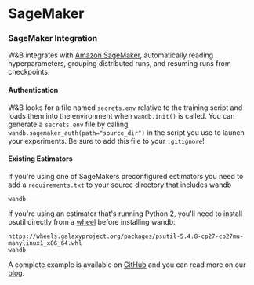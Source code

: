 # SageMaker

### SageMaker Integration

W&B integrates with [Amazon SageMaker](https://aws.amazon.com/sagemaker/), automatically reading hyperparameters, grouping distributed runs, and resuming runs from checkpoints.

#### Authentication

W&B looks for a file named `secrets.env` relative to the training script and loads them into the environment when `wandb.init()` is called. You can generate a `secrets.env` file by calling `wandb.sagemaker_auth(path="source_dir")` in the script you use to launch your experiments. Be sure to add this file to your `.gitignore`!

#### Existing Estimators

If you're using one of SageMakers preconfigured estimators you need to add a `requirements.txt` to your source directory that includes wandb

```text
wandb
```

If you're using an estimator that's running Python 2, you'll need to install psutil directly from a [wheel](https://wheels.galaxyproject.org/packages) before installing wandb:

```text
https://wheels.galaxyproject.org/packages/psutil-5.4.8-cp27-cp27mu-manylinux1_x86_64.whl
wandb
```

A complete example is available on [GitHub](https://github.com/wandb/examples/tree/master/examples/pytorch/pytorch-cifar10-sagemaker) and you can read more on our [blog](https://www.wandb.com/blog/running-sweeps-with-sagemaker).

